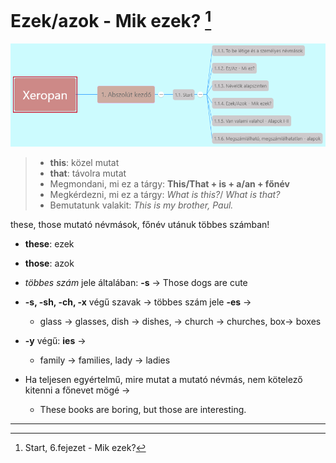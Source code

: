 # Ezek/azok - Mik ezek? [^1]

![1.1](images/1.1.png)

> * **this**: közel mutat
> * **that**: távolra mutat
> * Megmondani, mi ez a tárgy: **This/That + is + a/an + főnév**
> * Megkérdezni, mi ez a tárgy: *What is this?*/ *What is that?*
> * Bemutatunk valakit: *This is my brother, Paul.*

these, those mutató névmások, főnév utánuk többes számban!

* **these**: ezek
* **those**: azok

* *többes szám* jele általában: **-s** -> Those dogs are cute
* **-s, -sh, -ch, -x** végű szavak -> többes szám jele **-es** ->
  * glass -> glasses, dish -> dishes, -> church -> churches, box-> boxes
* **-y** végű: **ies** ->
  * family -> families, lady -> ladies
* Ha teljesen egyértelmű, mire mutat a mutató névmás, nem kötelező kitenni a főnevet mögé ->
  * These books are boring, but those are interesting.

---
[^1]: Start, 6.fejezet - Mik ezek?